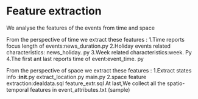 Feature extraction 
==========================================================================
We analyse the features of the events from time and space

From the perspective of time  we extract these features :
1.Time reports focus length of events:news_duration.py
2.Holiday events related characteristics: news_holiday. py
3.Week related characteristics:week. Py
4.The first ant last reports time of event:event_time. py

From the perspective of space  we extract these features :
1.Extract states info :__init__.py extract_location.py  main.py
2.space feature extraction:dealdata.sql feature_extr.sql
At last,We collect all the spatio-temporal features  in 
event_attributes.txt (sample)

